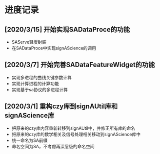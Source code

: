 # 进度记录

## [2020/3/15] 开始实现SADataProce的功能
- SAServe轻度封装
- 在SADataProce中实现signAScience的调用

## [2020/3/7] 开始完善SADataFeatureWidget的功能
- 实现多进程的曲线关键参数计算
- 实现计算进程的计算功能
- 实现基于sa协议的多进程计算

## [2020/3/1] 重构czy库到signAUtil库和signAScience库
- 把原来的czy库内容重新转移到signAUtil中，并修正所有库的命名
- 把原来的czy库的数学相关及信号处理相关移动到signAScience库中
- 统一命名为SA前缀
- 命名空间为SA，不考虑再深层级的命名空间
